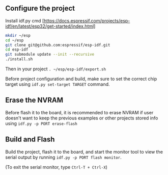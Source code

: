 ## Configure the project

Install idf.py cmd [https://docs.espressif.com/projects/esp-idf/en/latest/esp32/get-started/index.html]

```bash
mkdir ~/esp
cd ~/esp
git clone git@github.com:espressif/esp-idf.git
cd esp-idf
git submodule update --init --recursive
./install.sh
```

Then in your project `. ~/esp/esp-idf/export.sh`

Before project configuration and build, make sure to set the correct chip target using `idf.py set-target TARGET` command.

## Erase the NVRAM

Before flash it to the board, it is recommended to erase NVRAM if user doesn't want to keep the previous examples or other projects stored info 
using `idf.py -p PORT erase-flash`

## Build and Flash

Build the project, flash it to the board, and start the monitor tool to view the serial output by running `idf.py -p PORT flash monitor`.

(To exit the serial monitor, type `Ctrl-T + Ctrl-X`)
